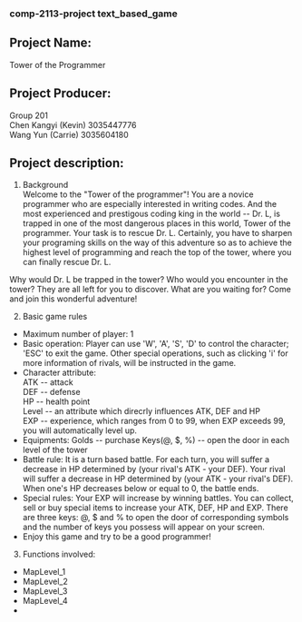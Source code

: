### comp-2113-project text_based_game 
## Project Name: 
  Tower of the Programmer
## Project Producer: 
   Group 201  
   Chen Kangyi (Kevin) 3035447776   
   Wang Yun (Carrie) 3035604180
## Project description: 
1. Background  
Welcome to the "Tower of the programmer"! You are a novice programmer who are especially interested in writing codes. And the most experienced and prestigous coding king in the world -- Dr. L, is trapped in one of the most dangerous places in this world, Tower of the programmer. Your task is to rescue Dr. L. Certainly, you have to sharpen your programing skills on the way of this adventure so as to achieve the highest level of programming and reach the top of the tower, where you can finally rescue Dr. L. 

Why would Dr. L be trapped in the tower? Who would you encounter in the tower? They are all left for you to discover. What are you waiting for? Come and join this wonderful adventure! 

2. Basic game rules  
 * Maximum number of player: 1  
 * Basic operation: Player can use 'W', 'A', 'S', 'D' to control the character; 'ESC' to exit the game. Other special operations, such as clicking 'i' for more information of rivals, will be instructed in the game. 
 * Character attribute:   
    ATK -- attack  
    DEF -- defense  
    HP -- health point  
    Level -- an attribute which direcrly influences ATK, DEF and HP  
    EXP -- experience, which ranges from 0 to 99, when EXP exceeds 99, you will automatically level up.  
 * Equipments:
    Golds -- purchase
    Keys(@, $, %) -- open the door in each level of the tower
 * Battle rule: It is a turn based battle. For each turn, you will suffer a decrease in HP determined by (your rival's ATK - your DEF). Your rival will suffer a decrease in HP determined by (your ATK - your rival's DEF). When one's HP decreases below or equal to 0, the battle ends.
 * Special rules: Your EXP will increase by winning battles. You can collect, sell or buy special items to increase your ATK, DEF, HP and EXP. There are three keys: @, $ and % to open the door of corresponding symbols and the number of keys you possess will appear on your screen.  
 * Enjoy this game and try to be a good programmer!  

3. Functions involved:
 * MapLevel_1
 * MapLevel_2
 * MapLevel_3
 * MapLevel_4
 * 
 
